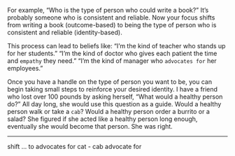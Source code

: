 For example, “Who is the type of person who could write a book?”
It’s probably someone who is consistent and reliable. Now your focus
shifts from writing a book (outcome-based) to being the type of person
who is consistent and reliable (identity-based).

This process can lead to beliefs like:
“I’m the kind of teacher who stands up for her students.”
“I’m the kind of doctor who gives each patient the time and
`empathy` they need.”
“I’m the kind of manager who `advocates for` her employees.”

Once you have a handle on the type of person you want to be, you
can begin taking small steps to reinforce your desired identity. I have a
friend who lost over 100 pounds by asking herself, “What would a
healthy person do?” All day long, she would use this question as a
guide. Would a healthy person walk or take a `cab`? Would a healthy
person order a burrito or a salad? She figured if she acted like a
healthy person long enough, eventually she would become that person.
She was right.

---
shift ... to
advocates for
cat - cab
advocate for 